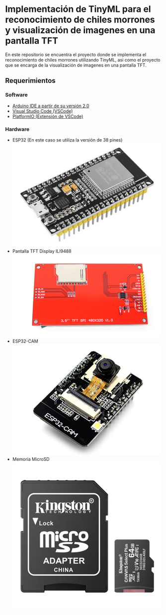 # Implementación de TinyML para el reconocimiento de chiles morrones y visualización de imagenes en una pantalla TFT

En este repositorio se encuentra el proyecto donde se implementa el reconocimiento de chiles morrones utilizando TinyML, asi como el proyecto que se encarga de la visualización de imagenes en una pantalla TFT.

## Requerimientos

### Software

* [Arduino IDE a partir de su versión 2.0](https://www.arduino.cc/en/software)
* [Visual Studio Code (VSCode)](https://code.visualstudio.com/download)
* [PlatformIO (Extensión de VSCode)](https://platformio.org/install/ide?install=vscode)

### Hardware

* ESP32 (En este caso se utiliza la versión de 38 pines)
![ESP32](assets/ESP32.jpg)
* Pantalla TFT Display ILI9488
![TFT Display](assets/TFT-DISPLAY.jpg)
* ESP32-CAM
![ESP32-CAM](assets/ESP32-CAM.jpg)
* Memoria MicroSD\
![MicroSD](assets/MicroSD.jpg)

